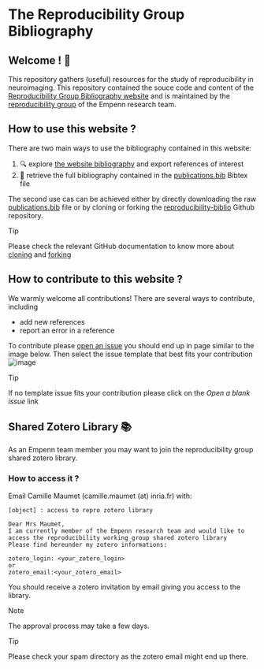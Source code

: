 # The Reproducibility Group Bibliography
## Welcome ! :wave:
This repository gathers (useful) resources for the study of reproducibility in neuroimaging. This repository contained the souce code and content of the [Reproducibility Group Bibliography website](https://inria-empenn.github.io/reproducibility-biblio/) and is maintained by the [reproducibility group](https://team.inria.fr/empenn/research/scientific-activities/reproducibility/) of the Empenn research team.

## How to use this website ?
There are two main ways to use the bibliography contained in this website:
1. :mag: explore [the website bibliography](https://inria-empenn.github.io/reproducibility-biblio/publication/) and export references of interest
2. :scroll: retrieve the full bibliography contained in the [publications.bib](https://github.com/Inria-Empenn/reproducibility-biblio/blob/main/publications.bib) Bibtex file

The second use cas can be achieved either by directly downloading the raw [publications.bib](https://github.com/Inria-Empenn/reproducibility-biblio/blob/main/publications.bib) file or by cloning or forking the  [reproducibility-biblio](https://github.com/Inria-Empenn/reproducibility-biblio) Github repository.

> [!TIP]
> Please check the relevant GitHub documentation to know more about [cloning](https://docs.github.com/en/repositories/creating-and-managing-repositories/cloning-a-repository) and [forking](https://docs.github.com/en/pull-requests/collaborating-with-pull-requests/working-with-forks)

## How to contribute to this website ?
We warmly welcome all contributions! There are several ways to contribute, including
+ add new references
+ report an error in a reference
  
To contribute please [open an issue](https://github.com/Inria-Empenn/reproducibility-biblio/issues/new/choose) you should end up in page similar to the image below.
Then select the issue template that best fits your contribution
![image](https://github.com/user-attachments/assets/9be2f2ff-c496-435b-b6d2-8d625df8bf2a)

> [!TIP]
> If no template issue fits your contribution please click on the _Open a blank issue_ link


## Shared Zotero Library :books:

As an Empenn team member you may want to join the reproducibility group shared zotero library.

### How to access it ?
Email Camille Maumet (camille.maumet (at) inria.fr) with:
```
[object] : access to repro zotero library

Dear Mrs Maumet,
I am currently member of the Empenn research team and would like to access the reproducibility working group shared zotero library
Please find hereunder my zotero informations:

zotero_login: <your_zotero_login>
or
zotero_email:<your_zotero_email>
```
You should receive a zotero invitation by email giving you access to the library.
> [!NOTE]  
> The approval process may take a few days.

> [!TIP]
> Please check your spam directory as the zotero email might end up there.

